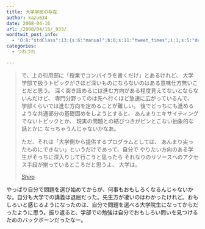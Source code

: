 ```yaml
---
title: 大学学部の存在
author: kazu634
date: 2008-04-16
url: /2008/04/16/_933/
wordtwit_post_info:
  - 'O:8:"stdClass":13:{s:6:"manual";b:0;s:11:"tweet_times";i:1;s:5:"delay";i:0;s:7:"enabled";i:1;s:10:"separation";s:2:"60";s:7:"version";s:3:"3.7";s:14:"tweet_template";b:0;s:6:"status";i:2;s:6:"result";a:0:{}s:13:"tweet_counter";i:2;s:13:"tweet_log_ids";a:1:{i:0;i:3887;}s:9:"hash_tags";a:0:{}s:8:"accounts";a:1:{i:0;s:7:"kazu634";}}'
categories:
  - つれづれ

---
```

<div class="section">
<blockquote title="Shiro" cite="http://practical-scheme.net/wiliki/wiliki.cgi?Shiro#a1c8a9fd5d7b0c28ef9d0ec30ec43c53">
<p>
      で、上の引用部に「授業でコンパイラを書くだけ」とあるけれど、 大学学部で扱うトピックがさほど深いものにならないのはある意味仕方無いことだと思う。 深く突き詰めるには進む方向がある程度見えてないとならないんだけど、 専門分野ってのは先へ行くほど急速に広がっているんで、 学部くらいでは進む方向を定めることが難しい。 後でどっちにも進めるような共通部分の基礎固めをしようとすると、 あんまりエキサイティングでないトピックとか、 現実の問題との結びつきがピンとこない抽象的な話とかに なっちゃうんじゃないかなあ。
</p>
    
<p>
      ただ、それは「大学側から提供するプログラムとしては、 あんまり尖ったものにできない」というだけであって、自分で やりたい方向のある学生がそっちに深入りして行こうと思ったら それなりのリソースへのアクセス手段が揃っているところだと思うよ、 大学は。
</p>
    
<p>
<cite><a href="http://practical-scheme.net/wiliki/wiliki.cgi?Shiro#a1c8a9fd5d7b0c28ef9d0ec30ec43c53" onclick="__gaTracker('send', 'event', 'outbound-article', 'http://practical-scheme.net/wiliki/wiliki.cgi?Shiro#a1c8a9fd5d7b0c28ef9d0ec30ec43c53', 'Shiro');" target="_blank">Shiro</a></cite>
</p>
</blockquote>
  
<p>
    やっぱり自分で問題を選び始めてからが、何事もおもしろくなるんじゃないかな。自分も大学での講義は退屈だった。先生方が凄いのはわかったけれど。おもしろいと感じるようになったのは、自分で問題を選べる大学院生になってからだったように思う。振り返ると、学部での勉強は自分でおもしろい問いを見つけるためのバックボーンだったなー。
</p>
</div>